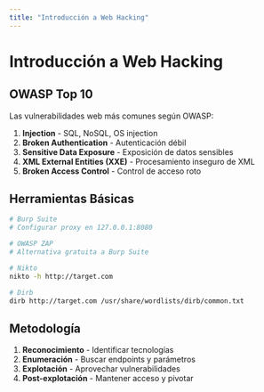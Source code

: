 ```yaml
---
title: "Introducción a Web Hacking"
---
```


# Introducción a Web Hacking

## OWASP Top 10

Las vulnerabilidades web más comunes según OWASP:

1. **Injection** - SQL, NoSQL, OS injection
2. **Broken Authentication** - Autenticación débil
3. **Sensitive Data Exposure** - Exposición de datos sensibles
4. **XML External Entities (XXE)** - Procesamiento inseguro de XML
5. **Broken Access Control** - Control de acceso roto

## Herramientas Básicas

```bash
# Burp Suite
# Configurar proxy en 127.0.0.1:8080

# OWASP ZAP
# Alternativa gratuita a Burp Suite

# Nikto
nikto -h http://target.com

# Dirb
dirb http://target.com /usr/share/wordlists/dirb/common.txt
```

## Metodología

1. **Reconocimiento** - Identificar tecnologías
2. **Enumeración** - Buscar endpoints y parámetros
3. **Explotación** - Aprovechar vulnerabilidades
4. **Post-explotación** - Mantener acceso y pivotar
